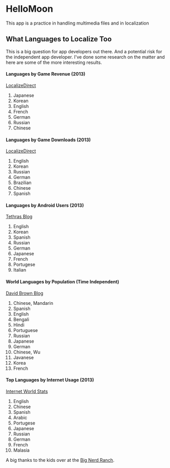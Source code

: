 # HelloMoon

This app is a practice in handling multimedia files and in localization

## What Languages to Localize Too

This is a big question for app developers out there. And a potential risk for the independent app developer. I've done some research on the matter and here are some of the more interesting results.

#### Languages by Game Revenue (2013)

[LocalizeDirect](http://localizedirect.com/posts/which-languages/)

1. Japanese
2. Korean
3. English
4. French
5. German
6. Russian
7. Chinese

#### Languages by Game Downloads (2013)

[LocalizeDirect](http://localizedirect.com/posts/which-languages/)

1. English
2. Korean
3. Russian
4. German
5. Brazilian
6. Chinese
7. Spanish

#### Languages by Android Users (2013)

[Tethras Blog](http://blog.tethras.com/into-which-languages-should-i-localize-my-mobile-app/)

1. English
2. Korean
3. Spanish
4. Russian
5. German
6. Japanese
7. French
8. Portugese
9. Italian

#### World Languages by Population (Time Independent)

[David Brown Blog](http://www.davidpbrown.co.uk/help/top-100-languages-by-population.html)

1. Chinese, Mandarin
2. Spanish
3. English
4. Bengali
5. Hindi
6. Portuguese
7. Russian
8. Japanese
9. German
10. Chinese, Wu
11. Javanese
12. Korea
13. French

#### Top Languages by Internet Usage (2013)

[Internet World Stats](http://www.internetworldstats.com/stats7.htm)

1. English
2. Chinese
3. Spanish
4. Arabic
5. Portugese
6. Japanese
7. Russian
8. German
9. French
10. Malasia


A big thanks to the kids over at the [Big Nerd Ranch](https://www.bignerdranch.com/).

